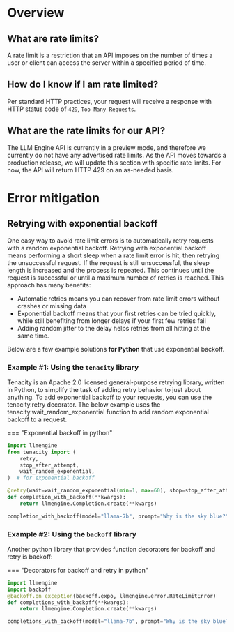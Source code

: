 # Overview

## What are rate limits?

A rate limit is a restriction that an API imposes on the number of times a user or client can access the server within a specified period of time.

## How do I know if I am rate limited?

Per standard HTTP practices, your request will receive a response with HTTP status code of `429`, `Too Many Requests`.

## What are the rate limits for our API?

The LLM Engine API is currently in a preview mode, and therefore we currently do not have any advertised rate limits.
As the API moves towards a production release, we will update this section with specific rate limits. For now, the API
will return HTTP 429 on an as-needed basis.

# Error mitigation

## Retrying with exponential backoff

One easy way to avoid rate limit errors is to automatically retry requests with a random exponential backoff. 
Retrying with exponential backoff means performing a short sleep when a rate limit error is hit, then retrying the 
unsuccessful request. If the request is still unsuccessful, the sleep length is increased and the process is repeated. 
This continues until the request is successful or until a maximum number of retries is reached. This approach has many benefits:

* Automatic retries means you can recover from rate limit errors without crashes or missing data
* Exponential backoff means that your first retries can be tried quickly, while still benefiting from longer delays if your first few retries fail
* Adding random jitter to the delay helps retries from all hitting at the same time.

Below are a few example solutions **for Python** that use exponential backoff.

### Example #1: Using the `tenacity` library

Tenacity is an Apache 2.0 licensed general-purpose retrying library, written in Python, to simplify the task of adding 
retry behavior to just about anything. To add exponential backoff to your requests, you can use the tenacity.retry 
decorator. The below example uses the tenacity.wait_random_exponential function to add random exponential backoff to a 
request.

=== "Exponential backoff in python"
```python
import llmengine
from tenacity import (
    retry,
    stop_after_attempt,
    wait_random_exponential,
)  # for exponential backoff

@retry(wait=wait_random_exponential(min=1, max=60), stop=stop_after_attempt(6))
def completion_with_backoff(**kwargs):
    return llmengine.Completion.create(**kwargs)

completion_with_backoff(model="llama-7b", prompt="Why is the sky blue?")
```

### Example #2: Using the `backoff` library

Another python library that provides function decorators for backoff and retry is backoff:

=== "Decorators for backoff and retry in python"
```python
import llmengine
import backoff
@backoff.on_exception(backoff.expo, llmengine.error.RateLimitError)
def completions_with_backoff(**kwargs):
    return llmengine.Completion.create(**kwargs)

completions_with_backoff(model="llama-7b", prompt="Why is the sky blue?")
```
